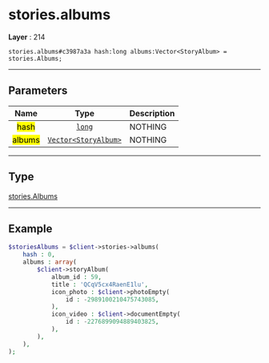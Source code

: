 # stories.albums

**Layer** : 214

```tl
stories.albums#c3987a3a hash:long albums:Vector<StoryAlbum> = stories.Albums;
```

---

## Parameters

| Name | Type | Description |
| :---: | :---: | :--- |
| <mark>hash</mark> | [`long`](type/long) | NOTHING |
| <mark>albums</mark> | [`Vector<StoryAlbum>`](type/StoryAlbum) | NOTHING |

---

## Type

[stories.Albums](type/stories.Albums)

---

## Example

```php
$storiesAlbums = $client->stories->albums(
	hash : 0,
	albums : array(
		$client->storyAlbum(
			album_id : 59,
			title : 'QCqV5cx4RaenE1lu',
			icon_photo : $client->photoEmpty(
				id : -2989100210475743085,
			),
			icon_video : $client->documentEmpty(
				id : -2276899094889403825,
			),
		),
	),
);
```